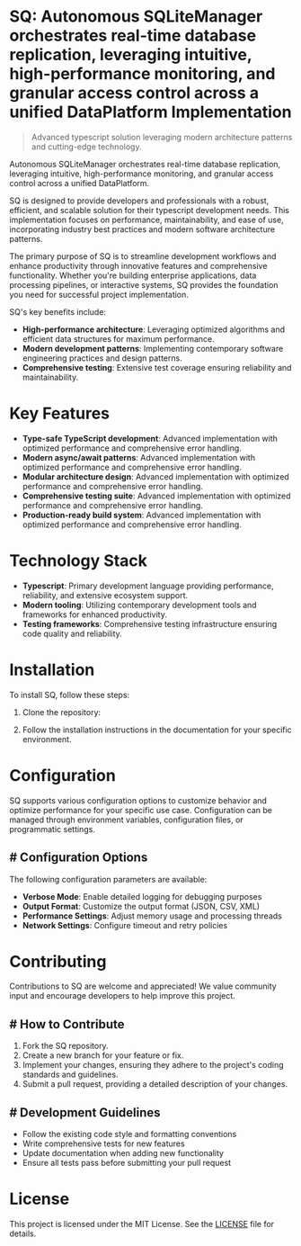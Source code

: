 <!-- fallback_SQ_20251019115213_14212 -->

# SQ: Autonomous SQLiteManager orchestrates real-time database replication, leveraging intuitive, high-performance monitoring, and granular access control across a unified DataPlatform Implementation
> Advanced typescript solution leveraging modern architecture patterns and cutting-edge technology.

Autonomous SQLiteManager orchestrates real-time database replication, leveraging intuitive, high-performance monitoring, and granular access control across a unified DataPlatform.

SQ is designed to provide developers and professionals with a robust, efficient, and scalable solution for their typescript development needs. This implementation focuses on performance, maintainability, and ease of use, incorporating industry best practices and modern software architecture patterns.

The primary purpose of SQ is to streamline development workflows and enhance productivity through innovative features and comprehensive functionality. Whether you're building enterprise applications, data processing pipelines, or interactive systems, SQ provides the foundation you need for successful project implementation.

SQ's key benefits include:

* **High-performance architecture**: Leveraging optimized algorithms and efficient data structures for maximum performance.
* **Modern development patterns**: Implementing contemporary software engineering practices and design patterns.
* **Comprehensive testing**: Extensive test coverage ensuring reliability and maintainability.

# Key Features

* **Type-safe TypeScript development**: Advanced implementation with optimized performance and comprehensive error handling.
* **Modern async/await patterns**: Advanced implementation with optimized performance and comprehensive error handling.
* **Modular architecture design**: Advanced implementation with optimized performance and comprehensive error handling.
* **Comprehensive testing suite**: Advanced implementation with optimized performance and comprehensive error handling.
* **Production-ready build system**: Advanced implementation with optimized performance and comprehensive error handling.

# Technology Stack

* **Typescript**: Primary development language providing performance, reliability, and extensive ecosystem support.
* **Modern tooling**: Utilizing contemporary development tools and frameworks for enhanced productivity.
* **Testing frameworks**: Comprehensive testing infrastructure ensuring code quality and reliability.

# Installation

To install SQ, follow these steps:

1. Clone the repository:


2. Follow the installation instructions in the documentation for your specific environment.

# Configuration

SQ supports various configuration options to customize behavior and optimize performance for your specific use case. Configuration can be managed through environment variables, configuration files, or programmatic settings.

## # Configuration Options

The following configuration parameters are available:

* **Verbose Mode**: Enable detailed logging for debugging purposes
* **Output Format**: Customize the output format (JSON, CSV, XML)
* **Performance Settings**: Adjust memory usage and processing threads
* **Network Settings**: Configure timeout and retry policies

# Contributing

Contributions to SQ are welcome and appreciated! We value community input and encourage developers to help improve this project.

## # How to Contribute

1. Fork the SQ repository.
2. Create a new branch for your feature or fix.
3. Implement your changes, ensuring they adhere to the project's coding standards and guidelines.
4. Submit a pull request, providing a detailed description of your changes.

## # Development Guidelines

* Follow the existing code style and formatting conventions
* Write comprehensive tests for new features
* Update documentation when adding new functionality
* Ensure all tests pass before submitting your pull request

# License

This project is licensed under the MIT License. See the [LICENSE](https://github.com/pee331/SQ/blob/main/LICENSE) file for details.
